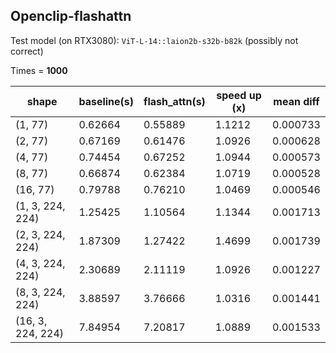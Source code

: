 ## Openclip-flashattn

Test model (on RTX3080): `ViT-L-14::laion2b-s32b-b82k` (possibly not correct)

Times = **1000**

shape   | baseline(s)        | flash_attn(s)  | speed up (x) | mean diff
--------|---------------------|-----------------|--------------|-----------
(1, 77) | 0.62664             | 0.55889         | 1.1212       | 0.000733
(2, 77) | 0.67169             | 0.61476         | 1.0926       | 0.000628
(4, 77) | 0.74454             | 0.67252         | 1.0944       | 0.000573
(8, 77) | 0.66874             | 0.62384         | 1.0719       | 0.000528
(16, 77)| 0.79788             | 0.76210         | 1.0469       | 0.000546
(1, 3, 224, 224)|1.25425      | 1.10564         | 1.1344       | 0.001713
(2, 3, 224, 224)|1.87309      | 1.27422         | 1.4699       | 0.001739
(4, 3, 224, 224)|2.30689      | 2.11119         | 1.0926       | 0.001227
(8, 3, 224, 224)|3.88597      | 3.76666         | 1.0316       | 0.001441
(16, 3, 224, 224)|7.84954      |7.20817         | 1.0889       | 0.001533
